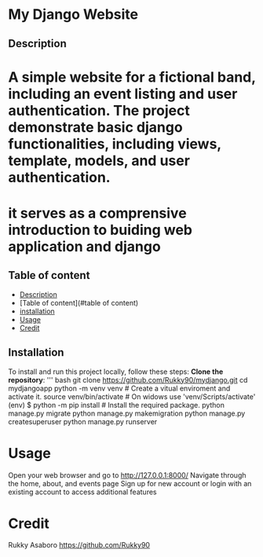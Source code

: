 # My Django Website

## Description
# A simple website for a fictional band, including an event listing and user authentication. The project demonstrate basic django functionalities, including views, template, models, and user authentication.
# it serves as a comprensive introduction to buiding web application and django 

## Table of content 
- [Description](#description)
- [Table of content](#table of content)
- [installation](#installation)
- [Usage](#usage)
- [Credit](#credit)

## Installation
To install and run this project locally, follow these steps:
**Clone the repository**:
''' bash
git clone https://github.com/Rukky90/mydjango.git
cd mydjangoapp
python -m venv venv # Create a vitual enviroment and activate it.
source venv/bin/activate # On widows use 'venv/Scripts/activate'
(env) $ python -m pip install # Install the required package.
python manage.py migrate 
python manage.py makemigration
python manage.py createsuperuser
python manage.py runserver 

# Usage 
Open your web browser and go to http://127.0.0.1:8000/
Navigate through the home, about, and events page 
Sign up for new account or login with an existing account to access additional features 

# Credit 
Rukky Asaboro
https://github.com/Rukky90
